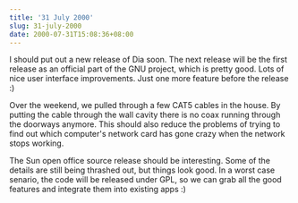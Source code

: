 ```yaml
---
title: '31 July 2000'
slug: 31-july-2000
date: 2000-07-31T15:08:36+08:00
---
```


I should put out a new release of Dia soon. The next
release will be the first release as an official part of the
GNU project, which is pretty good. Lots of nice user
interface improvements. Just one more feature before the
release :)

Over the weekend, we pulled through a few CAT5 cables in
the house. By putting the cable through the wall cavity
there is no coax running through the doorways anymore. This
should also reduce the problems of trying to find out which
computer\'s network card has gone crazy when the network
stops working.

The Sun open office source release should be
interesting. Some of the details are still being thrashed
out, but things look good. In a worst case senario, the
code will be released under GPL, so we can grab all the good
features and integrate them into existing apps :)
